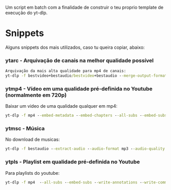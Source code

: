 Um script em batch com a finalidade de construir o teu proprio template de execução do yt-dlp.


# Snippets
Alguns snippets dos mais utilizados, caso tu queira copiar, abaixo:
### ytarc - Arquivação de canais na melhor qualidade possível
```cmd
Arquivação da mais alta qualidade para mp4 de canais:
yt-dlp -f bestvideo+bestaudio/bestvideo+bestaudio --merge-output-format mp4  --all-subs --embed-subs --write-annotations --write-comments --embed-thumbnail --write-thumbnail --embed-metadata --embed-chapters --write-description --write-info-json -o "%(uploader)s/%(title)s[%(upload_date)s][url_or_id_is - %(id)s].%(ext)s" %link%
```
### ytmp4 - Vídeo em uma qualidade pré-definida no Youtube (normalmente em 720p)
Baixar um video de uma qualidade qualquer em mp4:
```cmd
yt-dlp -f mp4 --embed-metadata --embed-chapters --all-subs --embed-subs --embed-thumbnail -o "%(title)s [%(upload_date)s] [%(id)s].%(ext)s" %link%
 ```
### ytmsc - Música
No download de musicas:
``` cmd
yt-dlp -f bestaudio --extract-audio --audio-format mp3 --audio-quality 192k --embed-metadata --embed-thumbnail --write-thumbnail -o "%(uploader)s/%(playlist_title)s/%(playlist_index)s-%(title)s.%(ext)s" %link%
```
### ytpls - Playlist em qualidade pré-definida no Youtube
Para playlists do youtube:
```cmd
yt-dlp -f mp4  --all-subs --embed-subs --write-annotations --write-comments --embed-thumbnail --write-thumbnail --embed-metadata --embed-chapters --write-description --write-info-json -o "%(playlist_title)s/%(playlist_index)s-%(title)s[%(upload_date)s][url_or_id_is - %(id)s].%(ext)s" %link%
```